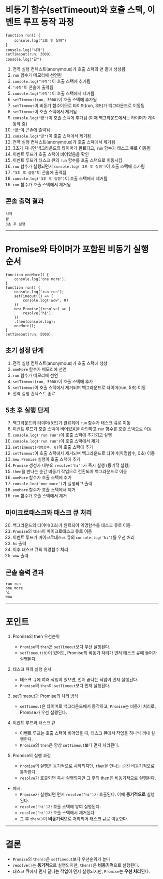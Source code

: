 
# 비동기 함수(setTimeout)와 호출 스택, 이벤트 루프 동작 과정
```
function run() {
    console.log("3초 후 실행")
}
console.log("시작")
setTimeout(run, 3000);
console.log("끝")
```

1. 전역 실행 컨텍스트(anonymous)가 호출 스택의 맨 밑에 생성됨  
2. `run` 함수가 메모리에 선언됨  
3. `console.log("시작")`이 호출 스택에 추가됨  
4. `"시작"`이 콘솔에 출력됨  
5. `console.log("시작")`이 호출 스택에서 제거됨  
6. `setTimeout(run, 3000)`이 호출 스택에 추가됨  
7. `setTimeout`이 비동기 함수이므로 타이머(run, 3초)가 백그라운드로 이동됨  
8. `setTimeout`이 호출 스택에서 제거됨  
9. `console.log("끝")`이 호출 스택에 추가됨 (이때 백그라운드에서는 타이머가 계속 동작 중)  
10. `"끝"`이 콘솔에 출력됨  
11. `console.log("끝")`이 호출 스택에서 제거됨  
12. 전역 실행 컨텍스트(anonymous)가 호출 스택에서 제거됨  
13. 3초가 지나면 백그라운드의 타이머가 완료되고, `run` 함수가 태스크 큐로 이동됨  
14. 이벤트 루프가 호출 스택이 비어있음을 확인  
15. 이벤트 루프가 태스크 큐의 `run` 함수를 호출 스택으로 이동시킴  
16. `run` 함수가 실행되면서 `console.log('3초 후 실행')`이 호출 스택에 추가됨  
17. `"3초 후 실행"`이 콘솔에 출력됨  
18. `console.log('3초 후 실행')`이 호출 스택에서 제거됨  
19. `run` 함수가 호출 스택에서 제거됨

## 콘솔 출력 결과
```
시작
끝
3초 후 실행
```

---

# Promise와 타이머가 포함된 비동기 실행 순서

```
function oneMore() {
    console.log('one more');
}
function run() {
    console.log('run run');
    setTimeout(() => {
        console.log('wow', 0)
    })
    new Promise((resolve) => {
        resolve('hi');
    })
    .then(console.log);
    oneMore();
}
setTimeout(run, 5000);
```

## 초기 설정 단계

1. 전역 실행 컨텍스트(anonymous)가 호출 스택에 생성  
2. `oneMore` 함수가 메모리에 선언  
3. `run` 함수가 메모리에 선언  
4. `setTimeout(run, 5000)`이 호출 스택에 추가  
5. `setTimeout`이 호출 스택에서 제거되며 백그라운드로 타이머(run, 5초) 이동  
6. 전역 실행 컨텍스트 종료  

## 5초 후 실행 단계

7. 백그라운드의 타이머(5초)가 완료되어 `run` 함수가 태스크 큐로 이동  
8. 이벤트 루프가 호출 스택이 비어있음을 확인하고 `run` 함수를 호출 스택으로 이동  
9. `console.log('run run')`이 호출 스택에 추가되고 실행  
10. `console.log('run run')`이 호출 스택에서 제거  
11. `setTimeout(익명함수, 0)`이 호출 스택에 추가  
12. `setTimeout`이 호출 스택에서 제거되며 백그라운드로 타이머(익명함수, 0초) 이동  
13. `new Promise` 실행이 호출 스택에 추가  
14. `Promise` 생성자 내부의 `resolve('hi')`가 즉시 실행 (동기적 실행)  
15. `then`을 만나는 순간 비동기 작업으로 전환되어 백그라운드로 이동  
16. `oneMore` 함수가 호출 스택에 추가  
17. `console.log('one more')`가 실행되고 출력  
18. `oneMore` 함수가 호출 스택에서 제거  
19. `run` 함수가 호출 스택에서 제거  

## 마이크로태스크와 태스크 큐 처리

20. 백그라운드의 타이머(0초)가 완료되어 익명함수를 태스크 큐로 이동  
21. `Promise`의 `then`이 마이크로태스크 큐로 이동  
22. 이벤트 루프가 마이크로태스크 큐의 `console.log('hi')`를 우선 처리  
23. `hi` 출력  
24. 이후 태스크 큐의 익명함수 처리  
25. `wow` 출력

## 콘솔 출력 결과
```
run run
one more
hi
wow
```

---

# 포인트

1. Promise의 then 우선순위
    - `Promise`의 `then`은 `setTimeout`보다 우선 실행된다.
    - `setTimeout(0)`이 있어도, Promise의 비동기 처리가 먼저 태스크 큐에 들어가 실행된다.

2. 태스크 큐의 실행 순서
    - 태스크 큐에 여러 작업이 있으면, 먼저 끝나는 작업이 먼저 실행된다.
    - `Promise`의 `then`이 `setTimeout`보다 먼저 실행된다.

3. setTimeout과 Promise의 처리 방식
    - `setTimeout`은 타이머로 백그라운드에서 동작하고, `Promise`는 비동기 처리로, Promise가 우선 실행된다.

4. 이벤트 루프와 태스크 큐
    - 이벤트 루프는 호출 스택이 비어있을 때, 태스크 큐에서 작업을 하나씩 꺼내 실행한다.
    - `Promise`의 `then`은 항상 `setTimeout`보다 먼저 처리된다.

5. Promise의 실행 과정
    - `Promise`의 실행은 동기적으로 시작되지만, `then`을 만나는 순간 비동기적으로 동작한다.
    - `resolve`가 호출되면 즉시 실행되지만 그 후의 then은 비동기적으로 실행된다.

- 예시:
    - `Promise`가 실행되면 먼저 `resolve('hi')`가 호출된다. 이때 <b>동기적으로</b> 실행된다.
    - `resolve('hi')`가 호출 스택에 쌓여 실행된다.
    - `resolve('hi')`가 호출 스택에서 제거된다.
    - 그 후 `then()`이 <b>비동기적으로</b> 처리되어 태스크 큐로 이동한다.

---

# 결론
- `Promise`의 `then()`은 `setTimeout`보다 우선순위가 높다
- `resolve()`는 <b>동기적</b>으로 실행되지만, `then()`은 <b>비동기적</b>으로 실행된다.
- 태스크 큐에서 먼저 끝나는 작업이 먼저 실행되지만, `Promise`는 <b>우선 처리</b>된다.